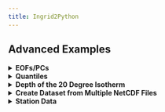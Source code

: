 ```yaml
---
title: Ingrid2Python
---
```


## Advanced Examples




<details> <summary><b>EOFs/PCs </b></summary> <p>  
Find the 3 leading EOFs and PCs. Note that ingrid and `eofs.xarray` use different scalings.

```
%ingrid:
ds .sst {Y cosd}[lon lat][time]svd ev 1 3 RANGE
```

```
#python:
import xarray as xr
from eofs.xarray import Eof  # see [documentation](https://ajdawson.github.io/eofs/latest/api/eofs.xarray.html)
  
ds_anom = ds.groupby('time.month') - ds.groupby('time.month').mean()
solver = Eof(ds_anom.sst)
pcs = solver.pcs(npcs=3)
eofs = solver.eofsAsCorrelation(neofs=3)

eofs.plot(x='lon',y='lat',col='mode',col_wrap=3,add_colorbar=0)
pcs.plot(x='time',col='mode',col_wrap=3);
```
<p> 
<p align="center"><img src="../assets/imgs/eofs.png"></p>
<p align="center"><img src="../assets/imgs/pcs.png"></p>
</p> 
    
</p> </details>

<details> <summary><b>Quantiles</b></summary> <p>  

```
$ingrid
SOURCES .LOCAL .sst.mon.mean.nc .sst [time]average
lat -80 80 RANGEEDGES
[lon]0.05 0.95 0 replacebypercentile
dup
percentile 0.95 VALUE
exch
percentile 0.05 VALUE
```

```
#python
import xarray as xr
from matplotlib import pyplot as plt

ds = xr.open_dataset('http://kage.ldeo.columbia.edu:81/SOURCES/.LOCAL/.sst.mon.mean.nc/.sst/dods')
dss = ds.mean('time').sel(lat=slice(80,-80))
quants = dss.sst.quantile( [0.05, 0.95], dim="lon")
quants.sel(quantile=0.95).plot(label='95th percentile')
quants.sel(quantile=0.05).plot(label='5th percentile')
plt.title('95th and 5th percentiles of SST by latitude')
plt.legend();
```
<p> 
<p align="center"><img src="../assets/imgs/quantile.png"></p>
</p> 

</p> </details>


<details> <summary><b>Depth of the 20 Degree Isotherm</b></summary> <p>  

```
$ingrid
/ds {SOURCES .LOCAL .ORAs5_thetao-clim.nc deptht 0 500 RANGE lat -30 30 RANGE [time]average} def

ds .thetao
deptht exch [20]deptht toS
```
  
```
#python
import xarray as xr
import xgcm  # need version >= 0.5.2
import numpy as np

url = 'http://kage.ldeo.columbia.edu:81/SOURCES/.LOCAL/.ORAs5_thetao-clim.nc/.thetao/dods'
ds = xr.open_dataset(url,decode_times=False).sel(deptht=slice(0,300),lat=slice(-30,30),lon=slice(150,250)).mean('time')

depth_3d = ds.deptht.broadcast_like(ds.thetao)
grid = xgcm.Grid(ds,periodic=False)
h20 = grid.transform(depth_3d, 'Z', np.array([20]), target_data=ds.thetao, method='linear')

ds.thetao.sel(lat=slice(-2,2)).mean('lat').plot.contourf(vmin=10,vmax=30,levels=11,yincrease=False)
h20.squeeze().sel(lat=slice(-2,2)).mean('lat').plot(color='k',linewidth=2)
```
<p> 
<p align="center"><img src="../assets/imgs/h20.png"></p>
</p> 

</p> </details> 

<details> <summary><b>Create Dataset from Multiple NetCDF Files</b></summary> <p>  

For example, suppose we have downloaded a few years of [CPC Global Unified Gauge-Based Analysis of Daily Precipitation](https://psl.noaa.gov/data/gridded/data.cpc.globalprecip.html) data.
  
First we will get the last few years of data directly from `cdc.noaa.gov`:
  
```
#python
import fsspec.implementations.ftp
import os

ftpfs = fsspec.implementations.ftp.FTPFileSystem("ftp.cdc.noaa.gov")
files = ftpfs.glob("/Datasets/cpc_global_precip/*202*.nc")
print(files)
for file in files:
    url = 'ftp://ftp.cdc.noaa.gov' + file
    file_name = file.split('/Datasets/cpc_global_precip/')[-1]   
    print(file_name)
    if os.path.exists(file_name):
        print(f'File {file} already exists')
        continue
    command = f'wget {url}'
    print(command)
    os.system(command)
```
That was the hard part, now we just open them using the multi-file version of `open_dataset`:
  
```
ds = xr.open_mfdataset('precip.20*.nc')

ds_ltm = xr.open_dataset('precip.day.1991-2020.ltm.nc')
```
So `ds` is now the 2020 and 2021 daily land precipitation. We also have a long-term mean dataset, which may be useful.
  
```
ds.precip.mean('time').plot()
```
  
<p> 
<p align="center"><img src="../assets/imgs/precip_mean.png"></p>
</p> 

</p> </details> 

<details> <summary><b>Station Data</b></summary> <p>  

```
$ingrid
SOURCES .NOAA .NCEP .CPC .CAMS .station .precipitation
  lon
   -90. -110. masknotrange
   SELECT
  lat
   30. 50. masknotrange
   SELECT
  .prcp
  [IWMO]average
  T (Jan 1856) (Dec 2000) RANGE
  yearly-anomalies
  /name (GP) def
```

```
#python
url = 'http://iridl.ldeo.columbia.edu/expert/SOURCES/.NOAA/.NCEP/.CPC/.CAMS/.station/.precipitation/dods'
ds = xr.open_dataset(url,decode_times=False)
dsl = ds.where(ds.lat<50).where(ds.lat>30).where(ds.lon<-90).where(ds.lon>-110)
dsl.mean('IWMO').prcp.plot()
```
<p> 
<p align="center"><img src="../assets/imgs/station.png"></p>
</p> 

</p> </details>
